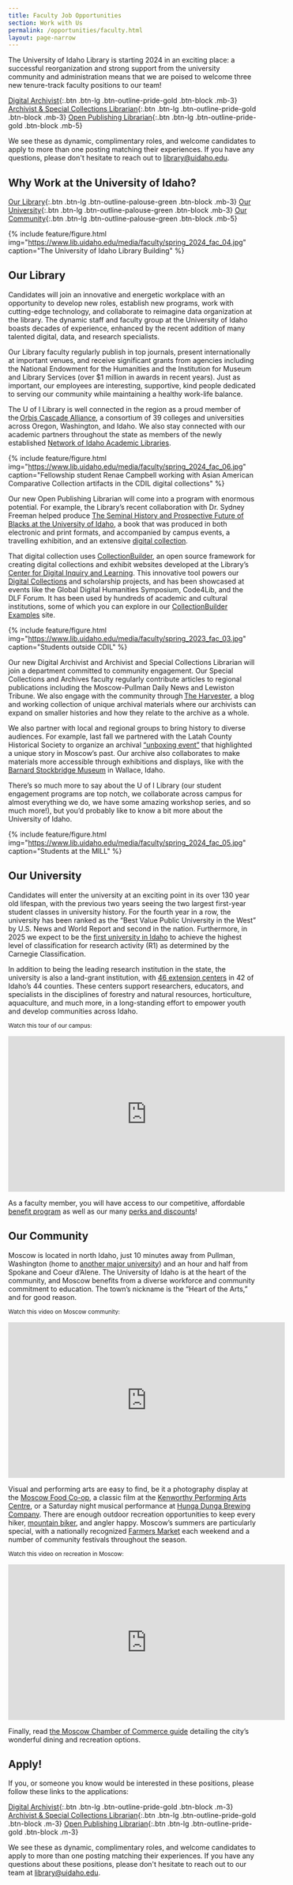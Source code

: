 ```yaml
---
title: Faculty Job Opportunities
section: Work with Us
permalink: /opportunities/faculty.html
layout: page-narrow
---
```


The University of Idaho Library is starting 2024 in an exciting place: a successful reorganization and strong support from the university community and administration means that we are poised to welcome three new tenure-track faculty positions to our team!

[Digital Archivist](http://uidaho.peopleadmin.com/postings/43233){:.btn .btn-lg .btn-outline-pride-gold .btn-block .mb-3} 
[Archivist & Special Collections Librarian](http://uidaho.peopleadmin.com/postings/43227){:.btn .btn-lg .btn-outline-pride-gold .btn-block .mb-3}
[Open Publishing Librarian](http://uidaho.peopleadmin.com/postings/43224){:.btn .btn-lg .btn-outline-pride-gold .btn-block .mb-5}

We see these as dynamic, complimentary roles, and welcome candidates to apply to more than one posting matching their experiences.
If you have any questions, please don't hesitate to reach out to <library@uidaho.edu>.

## Why Work at the University of Idaho?

[Our Library](#our-library){:.btn .btn-lg .btn-outline-palouse-green .btn-block .mb-3}
[Our University](#our-university){:.btn .btn-lg .btn-outline-palouse-green .btn-block .mb-3}
[Our Community](#our-community){:.btn .btn-lg .btn-outline-palouse-green .btn-block .mb-5}

{% include feature/figure.html img="https://www.lib.uidaho.edu/media/faculty/spring_2024_fac_04.jpg" caption="The University of Idaho Library Building" %}

## Our Library

Candidates will join an innovative and energetic workplace with an opportunity to develop new roles, establish new programs, work with cutting-edge technology, and collaborate to reimagine data organization at the library. The dynamic staff and faculty group at the University of Idaho boasts decades of experience, enhanced by the recent addition of many talented digital, data, and research specialists.  

Our Library faculty regularly publish in top journals, present internationally at important venues, and receive significant grants from agencies including the National Endowment for the Humanities and the Institution for Museum and Library Services (over $1 million in awards in recent years). Just as important, our employees are interesting, supportive, kind people dedicated to serving our community while maintaining a healthy work-life balance.  

The U of I Library is well connected in the region as a proud member of the [Orbis Cascade Alliance](https://www.orbiscascade.org/), a consortium of 39 colleges and universities across Oregon, Washington, and Idaho. We also stay connected with our academic partners throughout the state as members of the newly established [Network of Idaho Academic Libraries](https://idahoacademiclibraries.org/).  

{% include feature/figure.html img="https://www.lib.uidaho.edu/media/faculty/spring_2024_fac_06.jpg" caption="Fellowship student Renae Campbell working with Asian American Comparative Collection  artifacts in the CDIL digital collections" %}

Our new Open Publishing Librarian will come into a program with enormous potential. For example, the Library’s recent collaboration with Dr. Sydney Freeman helped produce [The Seminal History and Prospective Future of Blacks at the University of Idaho](https://uidaho.pressbooks.pub/blackhistory/), a book that was produced in both electronic and print formats, and accompanied by campus events, a travelling exhibition, and an extensive [digital collection](https://www.lib.uidaho.edu/blackhistory/).  

That digital collection uses [CollectionBuilder](https://collectionbuilder.github.io/), an open source framework for creating digital collections and exhibit websites developed at the Library’s [Center for Digital Inquiry and Learning](https://cdil.lib.uidaho.edu/).
This innovative tool powers our [Digital Collections](https://www.lib.uidaho.edu/digital/) and scholarship projects, and has been showcased at events like the Global Digital Humanities Symposium, Code4Lib, and the DLF Forum. It has been used by hundreds of academic and cultural institutions, some of which you can explore in our [CollectionBuilder Examples](https://collectionbuilder.github.io/cb-examples/) site. 

{% include feature/figure.html img="https://www.lib.uidaho.edu/media/faculty/spring_2023_fac_03.jpg" caption="Students outside CDIL" %}

Our new Digital Archivist and Archivist and Special Collections Librarian will join a department committed to community engagement. Our Special Collections and Archives faculty regularly contribute articles to regional publications including the Moscow-Pullman Daily News and Lewiston Tribune. We also engage with the community through [The Harvester](https://harvester.lib.uidaho.edu/), a blog and working collection of unique archival materials where our archivists can expand on smaller histories and how they relate to the archive as a whole. 

We also partner with local and regional groups to bring history to diverse audiences. 
For example, last fall we partnered with the Latah County Historical Society to organize an archival [“unboxing event”](https://www.lmtribune.com/northwest/long-awaited-unboxing-of-psychiana-s-prized-find-a-diary/article_c24b3eb1-089a-5b19-9891-ae2e4734a954.html) that highlighted a unique story in Moscow’s past. 
Our archive also collaborates to make materials more accessible through exhibitions and displays, like with the [Barnard Stockbridge Museum](https://www.barnardstockbridge.com/) in Wallace, Idaho. 

There’s so much more to say about the U of I Library (our student engagement programs are top notch, we collaborate across campus for almost everything we do, we have some amazing workshop series, and so much more!), but you’d probably like to know a bit more about the University of Idaho.

{% include feature/figure.html img="https://www.lib.uidaho.edu/media/faculty/spring_2024_fac_05.jpg" caption="Students at the MILL" %}

## Our University

Candidates will enter the university at an exciting point in its over 130 year old lifespan, with the previous two years seeing the two largest first-year student classes in university history. For the fourth year in a row, the university has been ranked as the “Best Value Public University in the West” by U.S. News and World Report and second in the nation. Furthermore, in 2025 we expect to be the [first university in Idaho](https://www.chronicle.com/article/carnegie-is-changing-how-it-classifies-r1-institutions-will-your-university-make-the-cut?sra=true) to achieve the highest level of classification for research activity (R1) as determined by the Carnegie Classification. 

In addition to being the leading research institution in the state, the university is also a land-grant institution, with [46 extension centers](https://www.uidaho.edu/extension/directory/counties) in 42 of Idaho’s 44 counties. These centers support researchers, educators, and specialists in the disciplines of forestry and natural resources, horticulture, aquaculture, and much more, in a long-standing effort to empower youth and develop communities across Idaho. 

<small>Watch this tour of our campus:</small>

<div class="embed-responsive embed-responsive-16by9 mb-3">
    <iframe title="Campus tour video" class="embed-responsive-item" width="560" height="315" src="https://www.youtube-nocookie.com/embed/kV8DIuy1iyE?rel=0&modestbranding=1" frameborder="0" allow="accelerometer; autoplay; clipboard-write; encrypted-media; gyroscope; picture-in-picture" allowfullscreen></iframe>
</div>

As a faculty member, you will have access to our competitive, affordable [benefit program](https://www.uidaho.edu/human-resources/benefits) as well as our many [perks and discounts](https://www.uidaho.edu/human-resources/benefits/core-benefits/perks)!

## Our Community

Moscow is located in north Idaho, just 10 minutes away from Pullman, Washington (home to [another major university](https://wsu.edu/)) and an hour and half from Spokane and Coeur d’Alene. The University of Idaho is at the heart of the community, and Moscow benefits from a diverse workforce and community commitment to education. The town’s nickname is the “Heart of the Arts,” and for good reason.

<small>Watch this video on Moscow community:</small>

<div class="embed-responsive embed-responsive-16by9 mb-3">
    <iframe title="Campus tour video" class="embed-responsive-item" width="560" height="315" src="https://www.youtube-nocookie.com/embed/55a3v1KHA7Q?rel=0&modestbranding=1" frameborder="0" allow="accelerometer; autoplay; clipboard-write; encrypted-media; gyroscope; picture-in-picture" allowfullscreen></iframe>
</div>

Visual and performing arts are easy to find, be it a photography display at the [Moscow Food Co-op](https://www.moscowfood.coop/), a classic film at the [Kenworthy Performing Arts Centre](https://www.kenworthy.org/), or a Saturday night musical performance at [Hunga Dunga Brewing Company](https://www.hungadungabrewing.com/). There are enough outdoor recreation opportunities to keep every hiker, [mountain biker](https://mambatrails.org/), and angler happy. Moscow’s summers are particularly special, with a nationally recognized [Farmers Market](https://www.ci.moscow.id.us/197/Community-Events-Division-Moscow-Farmers) each weekend and a number of community festivals throughout the season.  

<small>Watch this video on recreation in Moscow:</small>

<div class="embed-responsive embed-responsive-16by9 mb-3">
    <iframe title="Campus tour video" class="embed-responsive-item" width="560" height="315" src="https://www.youtube-nocookie.com/embed/QGahQKWJFns?rel=0&modestbranding=1" frameborder="0" allow="accelerometer; autoplay; clipboard-write; encrypted-media; gyroscope; picture-in-picture" allowfullscreen></iframe>
</div>

Finally, read [the Moscow Chamber of Commerce guide](https://moscowchamber.com/) detailing the city’s wonderful dining and recreation options.

## Apply!

If you, or someone you know would be interested in these positions, please follow these links to the applications: 

[Digital Archivist](http://uidaho.peopleadmin.com/postings/43233){:.btn .btn-lg .btn-outline-pride-gold .btn-block .m-3} 
[Archivist & Special Collections Librarian](http://uidaho.peopleadmin.com/postings/43227){:.btn .btn-lg .btn-outline-pride-gold .btn-block .m-3}
[Open Publishing Librarian](http://uidaho.peopleadmin.com/postings/43224){:.btn .btn-lg .btn-outline-pride-gold .btn-block .m-3}

We see these as dynamic, complimentary roles, and welcome candidates to apply to more than one posting matching their experiences.
If you have any questions about these positions, please don't hesitate to reach out to our team at <library@uidaho.edu>.
